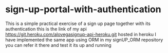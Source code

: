 # sign-up-portal-with-authentication
This is a simple practical exercise of a sign up page together with its authentication
this is the link of my api https://git.heroku.com/alovegasignup-api-heroku.git hosted in heroku
I have implemented the same app using ORM in my signUP_ORM repository you can refer it there and test it its up and running

